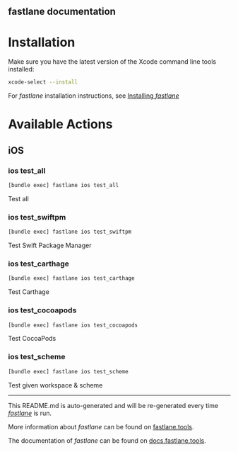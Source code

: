 fastlane documentation
----

# Installation

Make sure you have the latest version of the Xcode command line tools installed:

```sh
xcode-select --install
```

For _fastlane_ installation instructions, see [Installing _fastlane_](https://docs.fastlane.tools/#installing-fastlane)

# Available Actions

## iOS

### ios test_all

```sh
[bundle exec] fastlane ios test_all
```

Test all

### ios test_swiftpm

```sh
[bundle exec] fastlane ios test_swiftpm
```

Test Swift Package Manager

### ios test_carthage

```sh
[bundle exec] fastlane ios test_carthage
```

Test Carthage

### ios test_cocoapods

```sh
[bundle exec] fastlane ios test_cocoapods
```

Test CocoaPods

### ios test_scheme

```sh
[bundle exec] fastlane ios test_scheme
```

Test given workspace & scheme

----

This README.md is auto-generated and will be re-generated every time [_fastlane_](https://fastlane.tools) is run.

More information about _fastlane_ can be found on [fastlane.tools](https://fastlane.tools).

The documentation of _fastlane_ can be found on [docs.fastlane.tools](https://docs.fastlane.tools).
